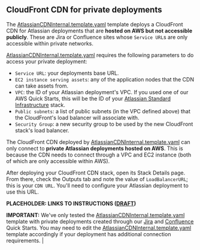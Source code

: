## CloudFront CDN for private deployments

The [AtlassianCDNInternal.template.yaml](AtlassianCDNInternal.template.yaml) template deploys a CloudFront CDN for Atlassian deployments that are **hosted on AWS but not accessible publicly**. These are Jira or Confluence sites whose `Service URL`s are only accessible within private networks.

[AtlassianCDNInternal.template.yaml](AtlassianCDNInternal.template.yaml) requires the following parameters to do access your private deployment:

- `Service URL`: your deployments base URL.
- `EC2 instance serving assets`: any of the application nodes that the CDN can take assets from.
- `VPC`: the ID of your Atlassian deployment's VPC. If you used one of our AWS Quick Starts, this will be the ID of your [Atlassian Standard Infrastructure](https://aws.amazon.com/quickstart/architecture/atlassian-standard-infrastructure/) stack.
- `Public subnets`: a list of public subnets (in the VPC defined above) that the CloudFront's load balancer will associate with.
- `Security Group`: a new security group to be used by the new CloudFront stack's load balancer.

The CloudFront CDN deployed by [AtlassianCDNInternal.template.yaml](AtlassianCDNInternal.template.yaml) can only connect to **private Atlassian deployments hosted on AWS**. This is because the CDN needs to connect through a VPC and EC2 instance (both of which are only accessible within AWS).

After deploying your CloudFront CDN stack, open its Stack Details page. From there, check the Outputs tab and note the value of `LoadBalancerURL`; this is your `CDN URL`. You'll need to configure your Atlassian deployment to use this URL.

**PLACEHOLDER: LINKS TO INSTRUCTIONS ([DRAFT](https://extranet.atlassian.com/display/CONFIX/How+to+configure+a+CDN+for+Confluence+Data+Center))**


**IMPORTANT:** We've only tested the [AtlassianCDNInternal.template.yaml](AtlassianCDNInternal.template.yaml) template with private deployments created through our [Jira](https://aws.amazon.com/quickstart/architecture/jira/) and [Confluence](https://aws.amazon.com/quickstart/architecture/confluence/) Quick Starts. You may need to edit the [AtlassianCDNInternal.template.yaml](AtlassianCDNInternal.template.yaml) template accordingly if your deployment has additional connection requirements. |
